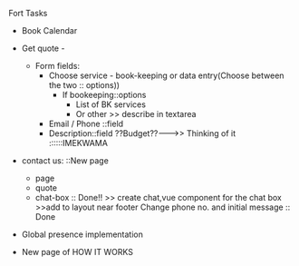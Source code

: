 Fort Tasks
- Book Calendar

- Get quote -
    - Form fields:
        - Choose service - book-keeping or data entry(Choose between the two :: options))
            - If bookeeping::options
                - List of BK services
                - Or other >> describe in textarea
        - Email / Phone ::field
        - Description::field
          ??Budget??--->> Thinking of it ::::::IMEKWAMA
- contact us: ::New page
    - page
    - quote
    - chat-box :: Done!! >> create chat,vue component for the chat box >>add to layout near footer
      Change phone no. and initial message :: Done

- Global presence implementation
- New page of HOW IT WORKS